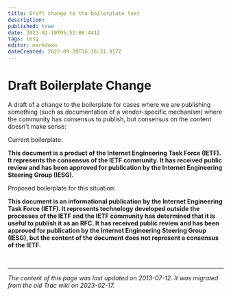 ```yaml
---
title: Draft change to the boilerplate text
description: 
published: true
date: 2023-02-19T05:52:08.441Z
tags: iesg
editor: markdown
dateCreated: 2022-09-20T16:36:31.917Z
---
```


# Draft Boilerplate Change
A draft of a change to the boilerplate for cases where we are publishing something (such as documentation of a vendor-specific mechanism) where the community has consensus to publish, but consensus on the content doesn't make sense:

Current boilerplate:

**This document is a product of the Internet Engineering Task Force (IETF).  It represents the consensus of the IETF community.  It has received public review and has been approved for publication by the Internet Engineering Steering Group (IESG).**

Proposed boilerplate for this situation:

 **This document is an informational publication by the Internet Engineering Task Force (IETF).  It represents technology developed outside the processes of the IETF and the IETF community has determined that it is useful to publish it as an RFC.  It has received public review and has been approved for publication by the Internet Engineering Steering Group (IESG), but the content of the document does not represent a consensus of the IETF.**
 
 
 &nbsp;
&nbsp;
&nbsp;

---

*The content of this page was last updated on 2013-07-12. It was migrated from the old Trac wiki on 2023-02-17.*